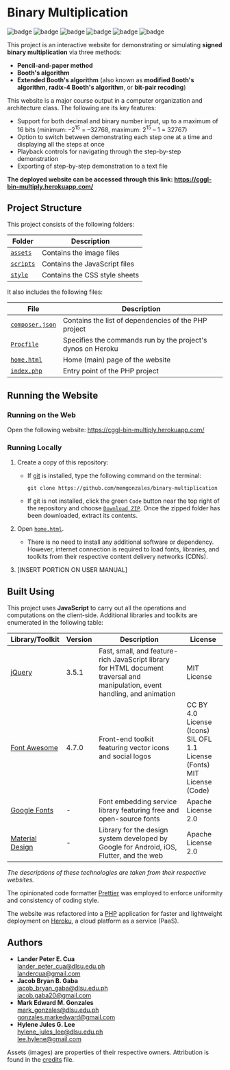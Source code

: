 # Binary Multiplication

![badge][badge-html5]
![badge][badge-js]
![badge][badge-jquery]
![badge][badge-php]
![badge][badge-prettier]
![badge][badge-heroku]

This project is an interactive website for demonstrating or simulating **signed binary multiplication** via three methods:

-   **Pencil-and-paper method**
-   **Booth's algorithm**
-   **Extended Booth's algorithm** (also known as **modified Booth's algorithm**, **radix-4 Booth's algorithm**, or **bit-pair recoding**)

This website is a major course output in a computer organization and architecture class. The following are its key features:

-   Support for both decimal and binary number input, up to a maximum of 16 bits (minimum: &ndash;2<sup>15</sup> = &ndash;32768, maximum: 2<sup>15</sup> &ndash; 1 = 32767)
-   Option to switch between demonstrating each step one at a time and displaying all the steps at once
-   Playback controls for navigating through the step-by-step demonstration
-   Exporting of step-by-step demonstration to a text file

**The deployed website can be accessed through this link: https://cggl-bin-multiply.herokuapp.com/**

## Project Structure

This project consists of the following folders:

| Folder                                                                                | Description                   |
| ------------------------------------------------------------------------------------- | ----------------------------- |
| [`assets`](https://github.com/memgonzales/binary-multiplication/tree/master/assets)   | Contains the image files      |
| [`scripts`](https://github.com/memgonzales/binary-multiplication/tree/master/scripts) | Contains the JavaScript files |
| [`style`](https://github.com/memgonzales/binary-multiplication/tree/master/style)     | Contains the CSS style sheets |

It also includes the following files:

| File                                                                                              | Description                                                 |
| ------------------------------------------------------------------------------------------------- | ----------------------------------------------------------- |
| [`composer.json`](https://github.com/memgonzales/binary-multiplication/blob/master/composer.json) | Contains the list of dependencies of the PHP project        |
| [`Procfile`](https://github.com/memgonzales/binary-multiplication/blob/master/Procfile)           | Specifies the commands run by the project's dynos on Heroku |
| [`home.html`](https://github.com/memgonzales/binary-multiplication/blob/master/home.html)         | Home (main) page of the website                             |
| [`index.php`](https://github.com/memgonzales/binary-multiplication/blob/master/index.php)         | Entry point of the PHP project                              |

## Running the Website

### Running on the Web

Open the following website: https://cggl-bin-multiply.herokuapp.com/

### Running Locally

1. Create a copy of this repository:

    - If [git](https://git-scm.com/downloads) is installed, type the following command on the terminal:

        ```
        git clone https://github.com/memgonzales/binary-multiplication
        ```

    - If git is not installed, click the green `Code` button near the top right of the repository and choose [`Download ZIP`](https://github.com/memgonzales/binary-multiplication/archive/refs/heads/master.zip). Once the zipped folder has been downloaded, extract its contents.

2. Open [`home.html`](https://github.com/memgonzales/binary-multiplication/blob/master/home.html).

    - There is no need to install any additional software or dependency. However, internet connection is required to load fonts, libraries, and toolkits from their respective content delivery networks (CDNs).

3. [INSERT PORTION ON USER MANUAL]

## Built Using

This project uses **JavaScript** to carry out all the operations and computations on the client-side. Additional libraries and toolkits are enumerated in the following table:

| Library/Toolkit                                                            | Version | Description                                                                                                                  | License                                                                        |
| -------------------------------------------------------------------------- | ------- | ---------------------------------------------------------------------------------------------------------------------------- | ------------------------------------------------------------------------------ |
| [jQuery](https://jquery.com/)                                              | 3.5.1   | Fast, small, and feature-rich JavaScript library for HTML document traversal and manipulation, event handling, and animation | MIT License                                                                    |
| [Font Awesome](https://fontawesome.com/)                                   | 4.7.0   | Front-end toolkit featuring vector icons and social logos                                                                    | CC BY 4.0 License (Icons)<br>SIL OFL 1.1 License (Fonts)<br>MIT License (Code) |
| [Google Fonts](https://fonts.google.com/)                                  | -       | Font embedding service library featuring free and open-source fonts                                                          | Apache License 2.0                                                             |
| [Material Design](https://developers.google.com/fonts/docs/material_icons) | -       | Library for the design system developed by Google for Android, iOS, Flutter, and the web                                     | Apache License 2.0                                                             |

_The descriptions of these technologies are taken from their respective websites._

The opinionated code formatter [Prettier](https://prettier.io/) was employed to enforce uniformity and consistency of coding style.

The website was refactored into a [PHP](https://www.php.net/) application for faster and lightweight deployment on [Heroku](https://dashboard.heroku.com/), a cloud platform as a service (PaaS).

## Authors

-   <b>Lander Peter E. Cua</b> <br/>
    lander_peter_cua@dlsu.edu.ph <br/>
    landercua@gmail.com <br/>
-   <b>Jacob Bryan B. Gaba</b> <br/>
    jacob_bryan_gaba@dlsu.edu.ph <br/>
    jacob.gaba20@gmail.com <br/>
-   <b>Mark Edward M. Gonzales</b> <br/>
    mark_gonzales@dlsu.edu.ph <br/>
    gonzales.markedward@gmail.com <br/>
-   <b>Hylene Jules G. Lee</b> <br/>
    hylene_jules_lee@dlsu.edu.ph <br/>
    lee.hylene@gmail.com

Assets (images) are properties of their respective owners. Attribution is found in the [credits](https://github.com/memgonzales/binary-multiplication/blob/master/CREDITS.md) file.

[badge-html5]: https://img.shields.io/badge/html5-%23E34F26.svg?style=flat&logo=html5&logoColor=white
[badge-js]: https://img.shields.io/badge/javascript-%23323330.svg?style=flate&logo=javascript&logoColor=%23F7DF1E
[badge-jquery]: https://img.shields.io/badge/jquery-%230769AD.svg?style=flat&logo=jquery&logoColor=white
[badge-php]: https://img.shields.io/badge/PHP-777BB4?style=flate&logo=php&logoColor=white
[badge-prettier]: https://img.shields.io/badge/prettier-1A2C34?style=flat&logo=prettier&logoColor=F7BA3E
[badge-heroku]: https://img.shields.io/badge/Heroku-430098?style=flat&logo=heroku&logoColor=white
